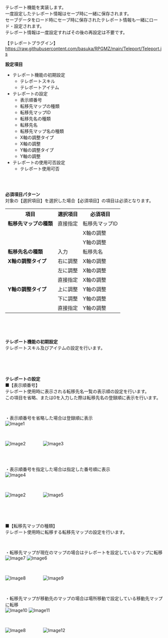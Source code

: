 テレポート機能を実装します。</br>
一度設定したテレポート情報はセーブ時に一緒に保存されます。</br>
セーブデータをロード時にセーブ時に保存されたテレポート情報も一緒にロード・設定されます。</br>
テレポート情報は一度設定すればその後の再設定は不要です。</br>

【テレポートプラグイン】</br>
https://raw.githubusercontent.com/basuka/RPGMZ/main/Teleport/Teleport.js</br>


<B>設定項目</B></br>

- テレポート機能の初期設定
  - テレポートスキル
  - テレポートアイテム
- テレポートの設定
  - 表示順番号
  - 転移先マップの種類
  - 転移先マップID
  - 転移先名の種類
  - 転移先名
  - 転移先マップ名の種類
  - X軸の調整タイプ
  - X軸の調整
  - Y軸の調整タイプ
  - Y軸の調整
- テレポートの使用可否設定
  - テレポート使用可否

</br>
</br>

<B>必須項目パターン</B></br>
対象の【選択項目】を選択した場合【必須項目】の項目は必須となります。
<table>
  <tr>
    <th>項目</th>
    <th>選択項目</th>
    <th>必須項目</th>
  </tr>
  <tr>
    <td rowspan=3 valign="top"><B>転移先マップの種類</B></td>
    <td rowspan=3 valign="top">直接指定</td>
    <td>転移先マップID</td>
  </tr>
  <tr>
    <td>X軸の調整</td>
  </tr>
  <tr>
    <td>Y軸の調整</td>
  </tr>
  <tr>
    <td><B>転移先名の種類</B></td>
    <td>入力</td>
    <td>転移先名</td>
  </tr>
  <tr>
    <td rowspan=3 valign="top"><B>X軸の調整タイプ</B></td>
    <td>右に調整</td>
    <td>X軸の調整</td>
  </tr>
  <tr>
    <td>左に調整</td>
    <td>X軸の調整</td>
  </tr>
  <tr>
    <td>直接指定</td>
    <td>X軸の調整</td>
  </tr>
  <tr>
    <td rowspan=3 valign="top"><B>Y軸の調整タイプ</B></td>
    <td>上に調整</td>
    <td>Y軸の調整</td>
  </tr>
  <tr>
    <td>下に調整</td>
    <td>Y軸の調整</td>
  </tr>
  <tr>
    <td>直接指定</td>
    <td>Y軸の調整</td>
  </tr>
</table>

</br>
</br>
</br>

<B>テレポート機能の初期設定</B></br>
テレポートスキル及びアイテムの設定を行います。

</br>
</br>
</br>

<B>テレポートの設定</B></br>
■【表示順番号】</br>
テレポート使用時に表示される転移先名一覧の表示順の設定を行います。</br>
この項目を省略、または0を入力した際は転移先名の登録順に表示を行います。</br>

</br>

・表示順番号を省略した場合は登録順に表示</br>
![Image1](/Teleport/image/image1.jpg)</br>

</br>

![Image2](/Teleport/image/image2.jpg)　　　　![Image3](/Teleport/image/image3.jpg)</br>

</br>
</br>

・表示順番号を指定した場合は指定した番号順に表示</br>
![Image4](/Teleport/image/image4.jpg)</br>

</br>

![Image2](/Teleport/image/image2.jpg)　　　　![Image5](/Teleport/image/image5.jpg)</br>

</br>
</br>
</br>

■【転移先マップの種類】</br>
テレポート使用時に転移する転移先マップの設定を行います。</br>

</br>

・転移先マップが現在のマップの場合はテレポートを設定しているマップに転移</br>
![Image7](/Teleport/image/image7.jpg) ![Image6](/Teleport/image/image6.jpg)</br>

</br>

![Image8](/Teleport/image/image8.jpg)　　　　![Image9](/Teleport/image/image9.jpg)</br>

</br>

・転移先マップが移動先のマップの場合は場所移動で設定している移動先マップに転移</br>
![Image10](/Teleport/image/image10.jpg) ![Image11](/Teleport/image/image11.jpg)</br>

</br>

![Image8](/Teleport/image/image8.jpg)　　　　![Image12](/Teleport/image/image12.jpg)</br>

